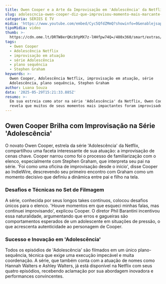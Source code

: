```yaml
---
title: Owen Cooper e a Arte da Improvisação em 'Adolescência' da Netflix
slug: adolescncia-owen-cooper-diz-que-improvisou-momento-mais-marcante-da-srie
categoria: SÉRIES E TV
midia: 'https://www.youtube.com/embed/Cyc5QfdZMmQ?showinfo=0&enablejsapi=1'
tipoMidia: video
thumb: >-
  https://cdn.ome.lt/DRTW8erQKcbYpMX7z-lHHfpw74Q=/480x360/smart/extras/conteudos/Captura_de_Tela_2025-05-29_as_12.05.45.png
tags:
  - Owen Cooper
  - Adolescência Netflix
  - improvisação em atuação
  - série Adolescência
  - plano sequência
  - Stephen Graham
keywords: >-
  Owen Cooper, Adolescência Netflix, improvisação em atuação, série
  Adolescência, plano sequência, Stephen Graham
author: Luana Souza
data: '2025-05-29T15:21:33.885Z'
resumo: >-
  Em sua estreia como ator na série 'Adolescência' da Netflix, Owen Cooper
  revela que muitos de seus momentos mais impactantes foram improvisados.
---
```


## Owen Cooper Brilha com Improvisação na Série 'Adolescência'

O novato Owen Cooper, estrela da série 'Adolescência' da Netflix, compartilhou uma faceta interessante de sua atuação: a improvisação de cenas chave. Cooper narrou como foi o processo de familiarização com o elenco, especialmente com Stephen Graham, que interpreta seu pai na série. 'Foi como uma oficina de improvisação desde o início', disse Cooper ao IndieWire, descrevendo seu primeiro encontro com Graham como um momento decisivo que definiu a dinâmica entre pai e filho na tela.

### Desafios e Técnicas no Set de Filmagem

A série, conhecida por seus longos takes contínuos, colocou desafios únicos para o elenco. 'Houve momentos em que esqueci minhas falas, mas continuei improvisando', explicou Cooper. O diretor Phil Barantini incentivou essa naturalidade, argumentando que erros e gagueiras são comportamentos esperados de um adolescente em situações de pressão, o que acrescenta autenticidade ao personagem de Cooper.

### Sucesso e Inovação em 'Adolescência'

Todos os episódios de 'Adolescência' são filmados em um único plano-sequência, técnica que exige uma execução impecável e muita coordenação. A série, que também conta com a atuação de nomes como Hannah Walters e Ashley Walters, já está disponível na Netflix com seus quatro episódios, recebendo aclamação por sua abordagem inovadora e performances convincentes.
